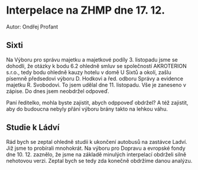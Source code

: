 
Interpelace na ZHMP dne 17. 12.
==============================

Autor: Ondřej Profant


Sixti
-----

Na Výboru pro správu majetku a majetkové podíly 3. listopadu jsme se dohodli,
že otázky k bodu 6.2 ohledně smluv se společností AKROTERION s.r.o., tedy bodu
ohledně kauzy hotelu v domě U Sixtů a okolí, zašlu písemně předsedovi výboru
D. Hodkovi a řed. odboru Správy a evidence majetku R. Svobodovi. To jsem udělal
dne 11. listopadu. Vše je zaneseno v zápise. Do dnes jsem neobdržel odpoveď. 

Paní ředitelko, mohla byste zajistit, abych odppoveď obdržel? A též zajistit,
aby do budoucna nebyly přání výboru brány takto na lehkou váhu. 



Studie k Ládví
--------------

Rád bych se zeptal ohledně studii k ukončení autobusů na zastávce Ladví. Již jsme
to probírali mnohokrát. Na výboru pro Dopravu a evropské fondy dne 10. 12. zaznělo,
že jsme na základě minulých interpelací obdrželi silně nehotovou verzi. Zeptal bych
se tedy zda konečně obdržíme danou analýzu.
